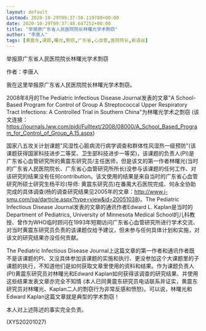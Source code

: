 ```yaml
---
layout: default
Lastmod: 2020-10-29T09:37:50.119780+00:00
date: 2020-10-29T09:37:48.647252+00:00
title: "举报原广东省人民医院院长林曙光学术剽窃"
author: "李唐人"
tags: [黄震东,课题,曙光,剽窃,广东省,心血管,医院院长,新语丝]
---
```


举报原广东省人民医院院长林曙光学术剽窃

作者：李唐人

我在这里举报原广东省人民医院院长林曙光学术剽窃。

2008年8月的The Pediatric Infectious Disease Journal发表的文章"A School-Based Program for Control of Group A Streptococcal Upper Respiratory Tract Infections: A Controlled Trial in Southern China"为林曙光学术之剽窃 (该文连接：https://journals.lww.com/pidj/Fulltext/2008/08000/A_School_Based_Program_for_Control_of_Group_A.15.aspx)

国家八五攻关计划课题"风湿性心脏病流行病学调查和群体性风湿热一级预防"(该课题获得国家科技进步二等奖、卫生部科技进步一等奖)，该课题的负责人(PI)是广东省心血管研究所的黄震东研究员/主任医师，但是该文的第一作者林曙光(当时的广东省人民医院院长、广东省心血管研究所所长)没参与该课题的任何工作、对该研究的结果没有任何contribution。该文使用的结果是来自当时的广东省心血管研究所硕士研究生杨平珍(导师: 黄震东研究员)在番禺大石医院完成、何永全协助完成的具体调查(杨的调查研究结果见2005年的文章：http://www.j-smu.com/oa/darticle.aspx?type=view&id=20051038)。The Pediatric Infectious Disease Journal发表的文章的通讯作者Edward L. Kaplan是当时的Department of Pediatrics, University of Minnesota Medical School的儿科教授、曾作为WHO临时顾问在1993年短期访问广东省心血管研究所进行学术交流、对当时黄震东研究员负责的该课题仅给予建议，但未参与任何具体计划和实施，对该文的研究结果亦没任何贡献。

The Pediatric Infectious Disease Journal上这篇文章的第一作者和通讯作者既不是该课题的PI、又没具体参加该课题的实施和执行、更没参加这个大课题里的子课题的执行，不知道他们是如何获取文章里使用的资料和结果。作为课题负责人(PI)黄震东研究员对林曙光和Edward Kaplan如何获得该调查的研究结果、并使用这些结果发表文章亦完全不知情 (本人已同黄震东研究员电话联系并证实，黄震东研究员对林曙光、Kaplan二人的剽窃行为非常反感和愤怒)。可以说，林曙光和Edward Kaplan这篇文章就是典型的学术剽窃！

本人对上述陈述的事实完全负责。

(XYS20201027)

